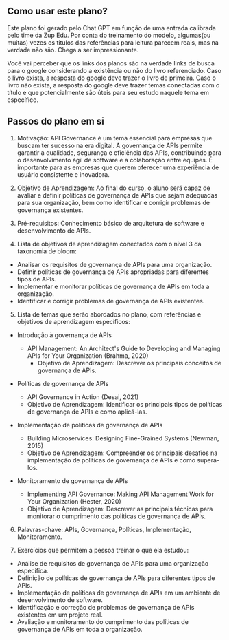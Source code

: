 ## Como usar este plano?

Este plano foi gerado pelo Chat GPT em função de uma entrada calibrada pelo time da Zup Edu. Por conta do treinamento do modelo, algumas(ou muitas) vezes os títulos das referências para leitura parecem reais, mas na verdade não são. Chega a ser impressionante. 

Você vai perceber que os links dos planos são na verdade links de busca para o google considerando a existência ou não do livro referenciado. Caso o livro exista, a resposta do google deve trazer o livro de primeira. Caso o livro não exista, a resposta do google deve trazer temas conectadas com o título e que potencialmente são úteis para seu estudo naquele tema em específico. 

## Passos do plano em si

1. Motivação:
API Governance é um tema essencial para empresas que buscam ter sucesso na era digital. A governança de APIs permite garantir a qualidade, segurança e eficiência das APIs, contribuindo para o desenvolvimento ágil de software e a colaboração entre equipes. É importante para as empresas que querem oferecer uma experiência de usuário consistente e inovadora.

2. Objetivo de Aprendizagem:
Ao final do curso, o aluno será capaz de avaliar e definir políticas de governança de APIs que sejam adequadas para sua organização, bem como identificar e corrigir problemas de governança existentes.

3. Pré-requisitos:
Conhecimento básico de arquitetura de software e desenvolvimento de APIs.

4. Lista de objetivos de aprendizagem conectados com o nível 3 da taxonomia de bloom:

* Analisar os requisitos de governança de APIs para uma organização.
* Definir políticas de governança de APIs apropriadas para diferentes tipos de APIs.
* Implementar e monitorar políticas de governança de APIs em toda a organização.
* Identificar e corrigir problemas de governança de APIs existentes.

5.  Lista de temas que serão abordados no plano, com referências e objetivos de aprendizagem específicos:

* Introdução à governança de APIs
  * API Management: An Architect's Guide to Developing and Managing APIs for Your Organization (Brahma, 2020)
	* Objetivo de Aprendizagem: Descrever os principais conceitos de governança de APIs.

* Políticas de governança de APIs
	* API Governance in Action (Desai, 2021)
	* Objetivo de Aprendizagem: Identificar os principais tipos de políticas de governança de APIs e como aplicá-las.

* Implementação de políticas de governança de APIs
	* Building Microservices: Designing Fine-Grained Systems (Newman, 2015)
	* Objetivo de Aprendizagem: Compreender os principais desafios na implementação de políticas de governança de APIs e como superá-los.

* Monitoramento de governança de APIs
	* Implementing API Governance: Making API Management Work for Your Organization (Hester, 2020)
	* Objetivo de Aprendizagem: Descrever as principais técnicas para monitorar o cumprimento das políticas de governança de APIs.

6. Palavras-chave:
APIs, Governança, Políticas, Implementação, Monitoramento.

7.  Exercícios que permitem a pessoa treinar o que ela estudou:

* Análise de requisitos de governança de APIs para uma organização específica.
* Definição de políticas de governança de APIs para diferentes tipos de APIs.
* Implementação de políticas de governança de APIs em um ambiente de desenvolvimento de software.
* Identificação e correção de problemas de governança de APIs existentes em um projeto real.
* Avaliação e monitoramento do cumprimento das políticas de governança de APIs em toda a organização.